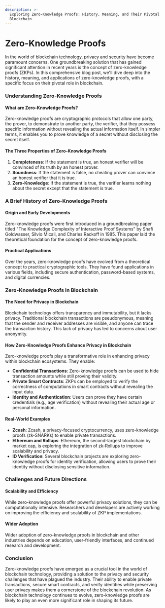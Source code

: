 ```yaml
---
description: >-
  Exploring Zero-Knowledge Proofs: History, Meaning, and Their Pivotal Role in
  Blockchain
---
```


# Zero-Knowledge Proofs

In the world of blockchain technology, privacy and security have become paramount concerns. One groundbreaking solution that has gained significant attention in recent years is the concept of zero-knowledge proofs (ZKPs). In this comprehensive blog post, we'll dive deep into the history, meaning, and applications of zero-knowledge proofs, with a specific focus on their pivotal role in blockchain.

### Understanding Zero-Knowledge Proofs

#### What are Zero-Knowledge Proofs?

Zero-knowledge proofs are cryptographic protocols that allow one party, the prover, to demonstrate to another party, the verifier, that they possess specific information without revealing the actual information itself. In simpler terms, it enables you to prove knowledge of a secret without disclosing the secret itself.

#### The Three Properties of Zero-Knowledge Proofs

1. **Completeness**: If the statement is true, an honest verifier will be convinced of its truth by an honest prover.
2. **Soundness**: If the statement is false, no cheating prover can convince an honest verifier that it is true.
3. **Zero-Knowledge**: If the statement is true, the verifier learns nothing about the secret except that the statement is true.

### A Brief History of Zero-Knowledge Proofs

#### Origin and Early Developments

Zero-knowledge proofs were first introduced in a groundbreaking paper titled "The Knowledge Complexity of Interactive Proof Systems" by Shafi Goldwasser, Silvio Micali, and Charles Rackoff in 1985. This paper laid the theoretical foundation for the concept of zero-knowledge proofs.

#### Practical Applications

Over the years, zero-knowledge proofs have evolved from a theoretical concept to practical cryptographic tools. They have found applications in various fields, including secure authentication, password-based systems, and digital currencies.

### Zero-Knowledge Proofs in Blockchain

#### The Need for Privacy in Blockchain

Blockchain technology offers transparency and immutability, but it lacks privacy. Traditional blockchain transactions are pseudonymous, meaning that the sender and receiver addresses are visible, and anyone can trace the transaction history. This lack of privacy has led to concerns about user anonymity.

#### How Zero-Knowledge Proofs Enhance Privacy in Blockchain

Zero-knowledge proofs play a transformative role in enhancing privacy within blockchain ecosystems. They enable:

* **Confidential Transactions**: Zero-knowledge proofs can be used to hide transaction amounts while still proving their validity.
* **Private Smart Contracts**: ZKPs can be employed to verify the correctness of computations in smart contracts without revealing the input data.
* **Identity and Authentication**: Users can prove they have certain credentials (e.g., age verification) without revealing their actual age or personal information.

#### Real-World Examples

* **Zcash**: Zcash, a privacy-focused cryptocurrency, uses zero-knowledge proofs (zk-SNARKs) to enable private transactions.
* **Ethereum and Rollups**: Ethereum, the second-largest blockchain by market cap, is exploring the integration of zk-Rollups to improve scalability and privacy.
* **ID Verification**: Several blockchain projects are exploring zero-knowledge proofs for identity verification, allowing users to prove their identity without disclosing sensitive information.

### Challenges and Future Directions

#### Scalability and Efficiency

While zero-knowledge proofs offer powerful privacy solutions, they can be computationally intensive. Researchers and developers are actively working on improving the efficiency and scalability of ZKP implementations.

#### Wider Adoption

Wider adoption of zero-knowledge proofs in blockchain and other industries depends on education, user-friendly interfaces, and continued research and development.

### Conclusion

Zero-knowledge proofs have emerged as a crucial tool in the world of blockchain technology, providing a solution to the privacy and security challenges that have plagued the industry. Their ability to enable private transactions, secure smart contracts, and verify identities while preserving user privacy makes them a cornerstone of the blockchain revolution. As blockchain technology continues to evolve, zero-knowledge proofs are likely to play an even more significant role in shaping its future.
